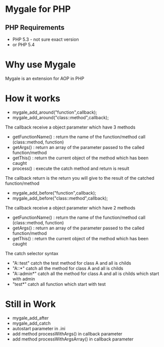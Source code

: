 Mygale for PHP
=======================

PHP Requirements
----------------

 * PHP 5.3 - not sure exact version
 * or PHP 5.4

Why use Mygale
======================

Mygale is an extension for AOP in PHP

How it works
============

 * mygale_add_around("function",callback);
 * mygale_add_around("class::method",callback);

The callback receive a object parameter which have 3 methods

 * getFunctionName() : return the name of the function/method call (class::method, function)
 * getArgs() : return an array of the parameter passed to the called function/method
 * getThis() : return the current object of the method which has been caught
 * process() : execute the catch method and return is result

The callback return is the return you will give to the result of the catched function/method

 * mygale_add_before("function",callback);
 * mygale_add_before("class::method",callback);

The callback receive a object parameter which have 2 methods

 * getFunctionName() : return the name of the function/method call (class::method, function)
 * getArgs() : return an array of the parameter passed to the called function/method
 * getThis() : return the current object of the method which has been caught

The catch selector syntax

 * "A::test" catch the test method for class A and all is childs
 * "A::*" catch all the method for class A and all is childs
 * "A::admin*" catch all the method for class A and all is childs which start with admin
 * "test*" catch all function which start with test

Still in Work
============

 * mygale_add_after
 * mygale_add_catch
 * autostart parameter in .ini
 * add method processWithArgs() in callback parameter
 * add method processWithArgsArray() in callback parameter

